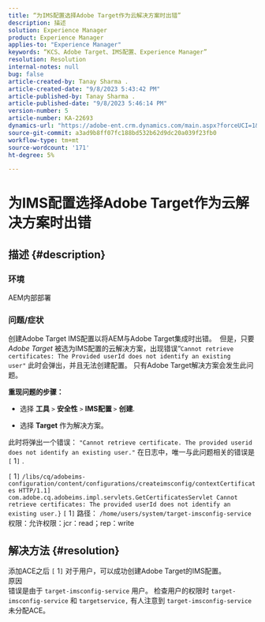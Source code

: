 ```yaml
---
title: “为IMS配置选择Adobe Target作为云解决方案时出错”
description: 描述
solution: Experience Manager
product: Experience Manager
applies-to: "Experience Manager"
keywords: “KCS、Adobe Target、IMS配置、Experience Manager”
resolution: Resolution
internal-notes: null
bug: false
article-created-by: Tanay Sharma .
article-created-date: "9/8/2023 5:43:42 PM"
article-published-by: Tanay Sharma .
article-published-date: "9/8/2023 5:46:14 PM"
version-number: 5
article-number: KA-22693
dynamics-url: "https://adobe-ent.crm.dynamics.com/main.aspx?forceUCI=1&pagetype=entityrecord&etn=knowledgearticle&id=eee81f40-6f4e-ee11-be6e-6045bd006295"
source-git-commit: a3ad9b8ff07fc188bd532b62d9dc20a039f23fb0
workflow-type: tm+mt
source-wordcount: '171'
ht-degree: 5%

---
```


# 为IMS配置选择Adobe Target作为云解决方案时出错

## 描述 {#description}


### 环境

AEM内部部署

### 问题/症状

创建Adobe Target IMS配置以将AEM与Adobe Target集成时出错。  但是，只要 *Adobe Target* 被选为IMS配置的云解决方案，出现错误“`Cannot retrieve certificates: The Provided userId does not identify an existing user"` 此时会弹出，并且无法创建配置。 只有Adobe Target解决方案会发生此问题。



<b>重现问题的步骤：</b>

- 选择 <b>工具</b> `>`  <b>安全性</b> `>`  <b>IMS配置 </b>`>`  <b>创建</b>.


- 选择 <b>Target</b> 作为解决方案。


此时将弹出一个错误： `"Cannot retrieve certificate. The provided userid does not identify an existing user."` 在日志中，唯一与此问题相关的错误是 `[` 1`]` .

`[` 1`]`  `/libs/cq/adobeims-configuration/content/configurations/createimsconfig/contextCertificates HTTP/1.1]  com.adobe.cq.adobeims.impl.servlets.GetCertificatesServlet Cannot retrieve certificates: The provided userId does not identify an existing user.}` `[` 1`]`  路径： `/home/users/system/target-imsconfig-service` 权限：允许权限：jcr：read；rep：write


## 解决方法 {#resolution}


添加ACE之后 `[` 1`]`  对于用户，可以成功创建Adobe Target的IMS配置。
<br>原因<br>
错误是由于 `target-imsconfig-service` 用户。 检查用户的权限时 `target-imsconfig-service` 和 `targetservice,` 有人注意到 `target-imsconfig-service` 未分配ACE。
